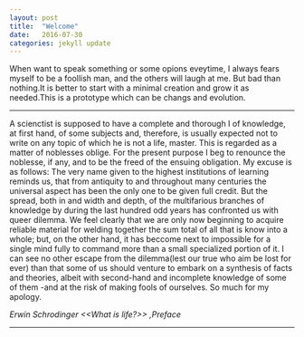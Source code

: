 ```yaml
---
layout: post
title:  "Welcome"
date:   2016-07-30
categories: jekyll update
---
```


When want to speak something or some opions eveytime, I always fears myself to be a foollish man, and the others will laugh at me. But bad than nothing.It is better to start with a minimal creation and grow it as needed.This is a prototype which can be changs and evolution.

---

A scienctist is supposed to have a complete and thorough I of knowledge, at first hand, of some subjects and, therefore, is usually expected not to write on any topic of which he is not a life, master. This is regarded as a matter of noblesses oblige. For the present purpose I beg to renounce the noblesse, if any, and to be the freed of the ensuing obligation. 
My excuse is as follows: The very name given to the highest institutions of learning reminds us, that from antiquity to and throughout many centuries the universal aspect has been the only one to be given full credit. But the spread, both in and width and depth, of the multifarious branches of knowledge by during the last hundred odd years has confronted us with queer dilemma. We feel clearly that we are only now beginning to acquire reliable material for welding together the sum total of all that is know into a whole; but, on the other hand, it has beccome next to impossible for a single mind fully to command more than a small specialized portion of it. I can see no other escape from the dilemma(lest our true who aim be lost for ever) than that some of us should venture to embark on a synthesis of facts and theories, albeit with second-hand and incomplete knowledge of some of them -and at the risk of making fools of ourselves. So much for my apology.

*Erwin Schrodinger <<What is life?>> ,Preface*

---

